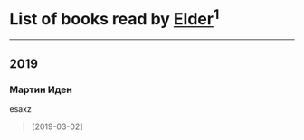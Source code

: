 # List of books read by [Elder](https://plus.google.com/u/0/103250539971002098853/)<sup>1</sup>
---

## 2019

### Мартин Иден
esaxz
> [2019-03-02] 



